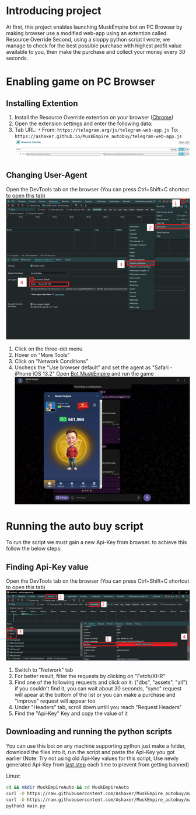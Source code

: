 # Introducing project
At first, this project enables launching MuskEmpire bot on PC Browser by making browser use a modified web-app using an extention called Resource Override
Second, using a sloppy python script I wrote, we manage to check for the best possible purchase with highest profit value available to you, then make the purchase and collect your money every 30 seconds.

# Enabling game on PC Browser
## Installing Extention
1. Install the Resource Override extention on your browser ([Chrome](https://chromewebstore.google.com/detail/resource-override/pkoacgokdfckfpndoffpifphamojphii))
2. Open the extension settings and enter the following data:
3. Tab URL: `*` From: `https://telegram.org/js/telegram-web-app.js` To: `https://ashaxer.github.io/MuskEmpire_autobuy/telegram-web-app.js`
![Extension settings](settings.png)

## Changing User-Agent
Open the DevTools tab on the browser (You can press Ctrl+Shift+C shortcut to open this tab)
![User-Agent Settings](user-agent.png)
1. Click on the three-dot menu
2. Hover on "More Tools"
3. Click on "Network Conditions"
4. Uncheck the "Use browser default" and set the agent as "Safari - iPhone iOS 13.2"
Open [Bot MuskEmpire](https://web.telegram.org/k/#?tgaddr=tg%3A%2F%2Fresolve%3Fdomain%3Dmuskempire_bot%26appname%3Dgame%26startapp%3Dhero521693536) and run the game
![Result](result.png)

# Running the auto buy script
To run the script we must gain a new Api-Key from browser. to achieve this follow the below steps:
## Finding Api-Key value
Open the DevTools tab on the browser (You can press Ctrl+Shift+C shortcut to open this tab)
![DevTools](api-key.png)
1. Switch to "Network" tab
2. For better result, filter the requests by clicking on "Fetch/XHR"
3. Find one of the following requests and click on it:
   ("dbs", "assets", "all")
   if you couldn't find it, you can wait about 30 seconds, "sync" request will apear at the bottom of the list
   or you can make a purchase and "improve" request will appear too
4. Under "Headers" tab, scroll down untill you reach "Request Headers"
5. Find the "Api-Key" Key and copy the value of it

## Downloading and running the python scripts
You can use this bot on any machine supporting python
just make a folder, download the files into it, run the script and paste the Api-Key you got earlier
(Note: Try not using old Api-Key values for this script, Use newly generated Api-Key from [last step](https://github.com/Ashaxer/MuskEmpire_autobuy/blob/main/README.md#finding-api-key-value) each time to prevent from getting banned)

Linux:
```bash
cd && mkdir MuskEmpireAuto && cd MuskEmpireAuto
curl -O https://raw.githubusercontent.com/Ashaxer/MuskEmpire_autobuy/main/elon_improve_calc.py
curl -O https://raw.githubusercontent.com/Ashaxer/MuskEmpire_autobuy/main/main.py
python3 main.py
```
